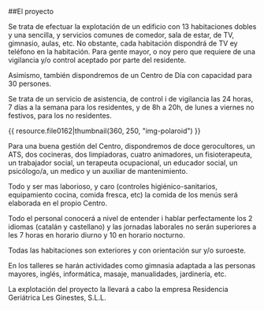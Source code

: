 ##El proyecto

Se trata de efectuar la explotación de un edificio con 13 habitaciones dobles y una sencilla, y servicios comunes de comedor, sala de estar, de TV, gimnasio, aulas, etc. No obstante, cada habitación dispondrá de TV ey teléfono en la habitación. Para gente mayor, o noy pero que requiere de una vigilancia y/o control aceptado por parte del residente.

Asimismo, también dispondremos de un Centro de Día con capacidad para 30 persones.

Se trata de un servicio de asistencia, de control i de vigilancia las 24 horas, 7 días a la semana para los residentes, y de 8h a 20h, de lunes a viernes no festivos, para los no residentes.

{{ resource.file0162|thumbnail(360, 250, "img-polaroid") }}

Para una buena gestión del Centro, dispondremos de doce gerocultores, un ATS, dos cocineras, dos limpiadoras, cuatro animadores, un fisioterapeuta, un trabajador social, un terapeuta ocupacional, un educador social, un psicólogo/a, un medico y un auxiliar de mantenimiento.

Todo y ser mas laborioso, y caro (controles higiénico-sanitarios, equipamiento cocina, comida fresca, etc) la comida de los menús será elaborada en el propio Centro.

Todo el personal conocerá a nivel de entender i hablar perfectamente los 2 idiomas (catalán y castellano) y las jornadas laborales no serán superiores a les 7 horas en horario diurno y 10 en horario nocturno.

Todas las habitaciones son exteriores y con orientación sur y/o suroeste.

En los talleres se harán actividades como gimnasia adaptada a las personas mayores, inglés, informática, masaje, manualidades, jardinería, etc.

La explotación del proyecto la llevará a cabo la empresa Residencia Geriátrica Les Ginestes, S.L.L.
